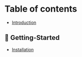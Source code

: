 # Table of contents

* [Introduction](README.md)

## 💾 Getting-Started

* [Installation](getting-started/installation.md)
